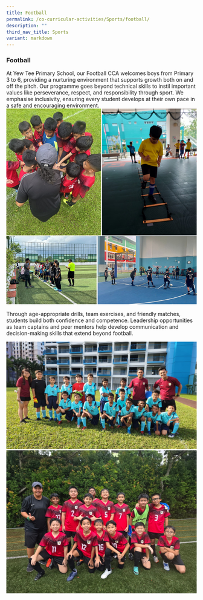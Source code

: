 ```yaml
---
title: Football
permalink: /co-curricular-activities/Sports/football/
description: ""
third_nav_title: Sports
variant: markdown
---
```

### Football

At Yew Tee Primary School, our Football CCA welcomes boys from Primary 3 to 6, providing a nurturing environment that supports growth both on and off the pitch. Our programme goes beyond technical skills to instil important values like perseverance, respect, and responsibility through sport. We emphasise inclusivity, ensuring every student develops at their own pace in a safe and encouraging environment. 
![](/images/2025/football_01.jpg)

Through age-appropriate drills, team exercises, and friendly matches, students build both confidence and competence. Leadership opportunities as team captains and peer mentors help develop communication and decision-making skills that extend beyond football.

![](/images/2025/Football_5.jpg)
![](/images/2025/Football_6.jpg)

